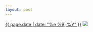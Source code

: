 ```yaml
---
layout: post
---
```


<p>
  <time><a href="/74">{{ page.date | date: "%e %B, %Y" }}</a></time>
  <a href="/74"><img src="{{ site.assets_url }}/74.jpg"/></a>
</p>
